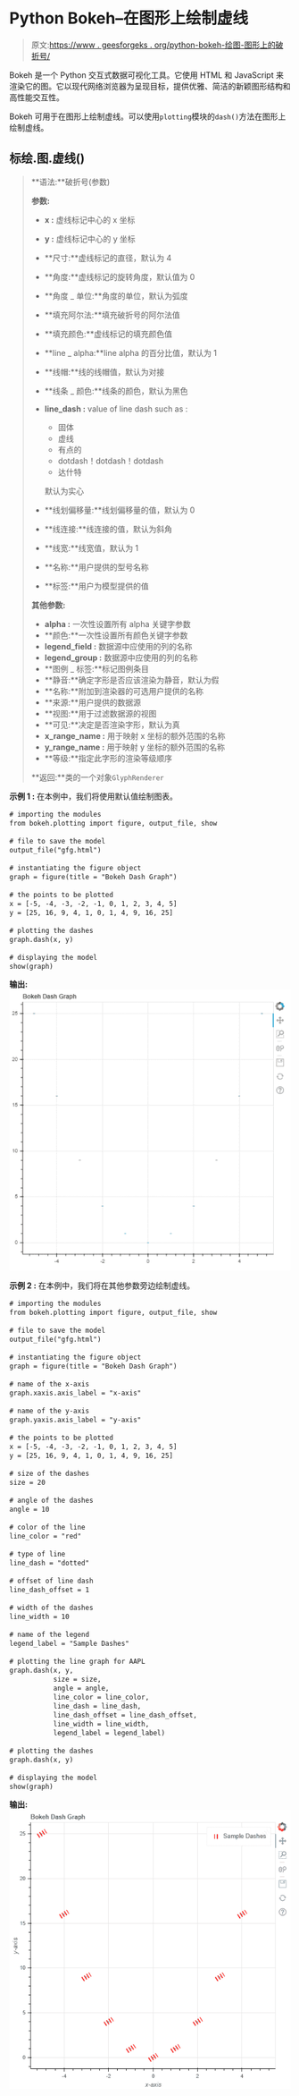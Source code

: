 # Python Bokeh–在图形上绘制虚线

> 原文:[https://www . geesforgeks . org/python-bokeh-绘图-图形上的破折号/](https://www.geeksforgeeks.org/python-bokeh-plotting-dashes-on-a-graph/)

Bokeh 是一个 Python 交互式数据可视化工具。它使用 HTML 和 JavaScript 来渲染它的图。它以现代网络浏览器为呈现目标，提供优雅、简洁的新颖图形结构和高性能交互性。

Bokeh 可用于在图形上绘制虚线。可以使用`plotting`模块的`dash()`方法在图形上绘制虚线。

## 标绘.图.虚线()

> **语法:**破折号(参数)
> 
> **参数:**
> 
> *   **x :** 虚线标记中心的 x 坐标
> *   **y :** 虚线标记中心的 y 坐标
> *   **尺寸:**虚线标记的直径，默认为 4
> *   **角度:**虚线标记的旋转角度，默认值为 0
> *   **角度 _ 单位:**角度的单位，默认为弧度
> *   **填充阿尔法:**填充破折号的阿尔法值
> *   **填充颜色:**虚线标记的填充颜色值
> *   **line _ alpha:**line alpha 的百分比值，默认为 1
> *   **线帽:**线的线帽值，默认为对接
> *   **线条 _ 颜色:**线条的颜色，默认为黑色
> *   **line_dash :** value of line dash such as :
>     *   固体
>     *   虚线
>     *   有点的
>     *   dotdash！dotdash！dotdash
>     *   达什特
>     
>     默认为实心
>     
>     
> *   **线划偏移量:**线划偏移量的值，默认为 0
> *   **线连接:**线连接的值，默认为斜角
> *   **线宽:**线宽值，默认为 1
> *   **名称:**用户提供的型号名称
> *   **标签:**用户为模型提供的值
> 
> **其他参数:**
> 
> *   **alpha :** 一次性设置所有 alpha 关键字参数
> *   **颜色:**一次性设置所有颜色关键字参数
> *   **legend_field :** 数据源中应使用的列的名称
> *   **legend_group :** 数据源中应使用的列的名称
> *   **图例 _ 标签:**标记图例条目
> *   **静音:**确定字形是否应该渲染为静音，默认为假
> *   **名称:**附加到渲染器的可选用户提供的名称
> *   **来源:**用户提供的数据源
> *   **视图:**用于过滤数据源的视图
> *   **可见:**决定是否渲染字形，默认为真
> *   **x_range_name :** 用于映射 x 坐标的额外范围的名称
> *   **y_range_name :** 用于映射 y 坐标的额外范围的名称
> *   **等级:**指定此字形的渲染等级顺序
> 
> **返回:**类的一个对象`GlyphRenderer`

**示例 1 :** 在本例中，我们将使用默认值绘制图表。

```
# importing the modules
from bokeh.plotting import figure, output_file, show

# file to save the model
output_file("gfg.html")

# instantiating the figure object
graph = figure(title = "Bokeh Dash Graph")

# the points to be plotted
x = [-5, -4, -3, -2, -1, 0, 1, 2, 3, 4, 5]
y = [25, 16, 9, 4, 1, 0, 1, 4, 9, 16, 25]

# plotting the dashes
graph.dash(x, y)

# displaying the model
show(graph)
```

**输出:**
![](img/07f6c7aaae9350b9028603885f003a71.png)

**示例 2 :** 在本例中，我们将在其他参数旁边绘制虚线。

```
# importing the modules
from bokeh.plotting import figure, output_file, show

# file to save the model
output_file("gfg.html")

# instantiating the figure object
graph = figure(title = "Bokeh Dash Graph")

# name of the x-axis
graph.xaxis.axis_label = "x-axis"

# name of the y-axis
graph.yaxis.axis_label = "y-axis"

# the points to be plotted
x = [-5, -4, -3, -2, -1, 0, 1, 2, 3, 4, 5]
y = [25, 16, 9, 4, 1, 0, 1, 4, 9, 16, 25]

# size of the dashes
size = 20

# angle of the dashes
angle = 10

# color of the line
line_color = "red"

# type of line
line_dash = "dotted"

# offset of line dash
line_dash_offset = 1

# width of the dashes
line_width = 10

# name of the legend
legend_label = "Sample Dashes"

# plotting the line graph for AAPL
graph.dash(x, y,
           size = size,
           angle = angle,
           line_color = line_color,
           line_dash = line_dash,
           line_dash_offset = line_dash_offset,
           line_width = line_width,
           legend_label = legend_label)

# plotting the dashes
graph.dash(x, y)

# displaying the model
show(graph)
```

**输出:**
![](img/e878841bc849a3a6a0646a40a7181983.png)